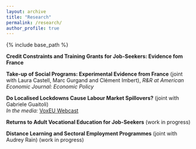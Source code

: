 ```yaml
---
layout: archive
title: "Research"
permalink: /research/
author_profile: true
---
```


{% include base_path %}

**Credit Constraints and Training Grants for Job-Seekers: Evidence fom France**

**Take-up of Social Programs: Experimental Evidence from France** (joint with Laura Castell, Marc Gurgand and Clément Imbert), *R&R at American Economic Journal: Economic Policy*

**Do Localised Lockdowns Cause Labour Market Spillovers?** (joint with Gabriele Guaitoli)  <br>
*In the media:* [VoxEU Webcast](https://cepr.org/voxeu/vox-webcasts/external-effects-local-lockdowns-evidence-us)

**Returns to Adult Vocational Education for Job-Seekers** (work in progress)

**Distance Learning and Sectoral Employment Programmes** (joint with Audrey Rain) (work in progress)
